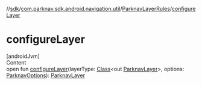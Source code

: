//[sdk](../../../index.md)/[com.parknav.sdk.android.navigation.util](../index.md)/[ParknavLayerRules](index.md)/[configureLayer](configure-layer.md)



# configureLayer  
[androidJvm]  
Content  
open fun [configureLayer](configure-layer.md)(layerType: [Class](https://developer.android.com/reference/kotlin/java/lang/Class.html)<out [ParknavLayer](../../com.parknav.sdk.android.navigation.model/-parknav-layer/index.md)>, options: [ParknavOptions](../-parknav-options/index.md)): [ParknavLayer](../../com.parknav.sdk.android.navigation.model/-parknav-layer/index.md)  



